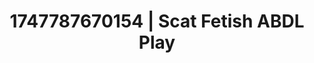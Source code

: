---
categories:
- Intimate storytelling
- Emotion-driven NSFW
- Vore fantasy
- Full-body chills
- Soft domination
image: /assets/images/1747787670154.png
layout: post
seo:
  description: Featured content with premium ABDL Play, Scat Fetish. HD images available.
  keywords: ABDL Play, Scat Fetish
  og_image: /assets/images/1747787670154.png
  schema_type: VisualArtwork
tags:
- ABDL Play
- '#1747787670154'
- Scat Fetish
title: 1747787670154 | Scat Fetish ABDL Play
---